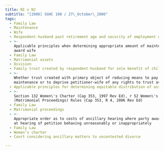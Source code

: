```yaml
---
title: NI v NJ
subtitle: "[2006] SGHC 198 / 27\_October\_2006"
tags:
  - Family Law
  - Maintenance
  - Wife
  - Respondent-husband past retirement age and security of employment uncertain
  - >-
    Applicable principles when determining appropriate amount of maintenance to
    award wife
  - Family Law
  - Matrimonial assets
  - Division
  - Family trust created by respondent-husband for sole benefit of children
  - >-
    Whether trust created with primary object of reducing means to pay
    maintenance or to deprive petitioner-wife of any rights to trust assets
  - Applicable principles for determining equitable distribution of assets
  - >-
    Section 132 Women\'s Charter (Cap 353, 1997 Rev Ed), r 52 Women\'s Charter
    (Matrimonial Proceedings) Rules (Cap 353, R 4, 2006 Rev Ed)
  - Family Law
  - Matrimonial proceedings
  - >-
    Appropriate order as to costs of ancillary hearing where party awarded costs
    at hearing of petition behaving unreasonably or inappropriately
  - Family Law
  - Women’s charter
  - Court considering ancillary matters to uncontested divorce

---
```


